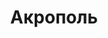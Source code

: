 --- 
title: "Акрополь" 
site: "www.akropol.net.ua" 
town: "Севастополь" 
tel: ["+38 (0692) 55 60 85, +38 (0692) 93 60 32, +38 (094) 893 60 32"] 
address: "Россия, АР Крым, г. Севастополь ул. Пожарова 28, офис 201" 
mail: "akropolua@mail.ru" 
--- 